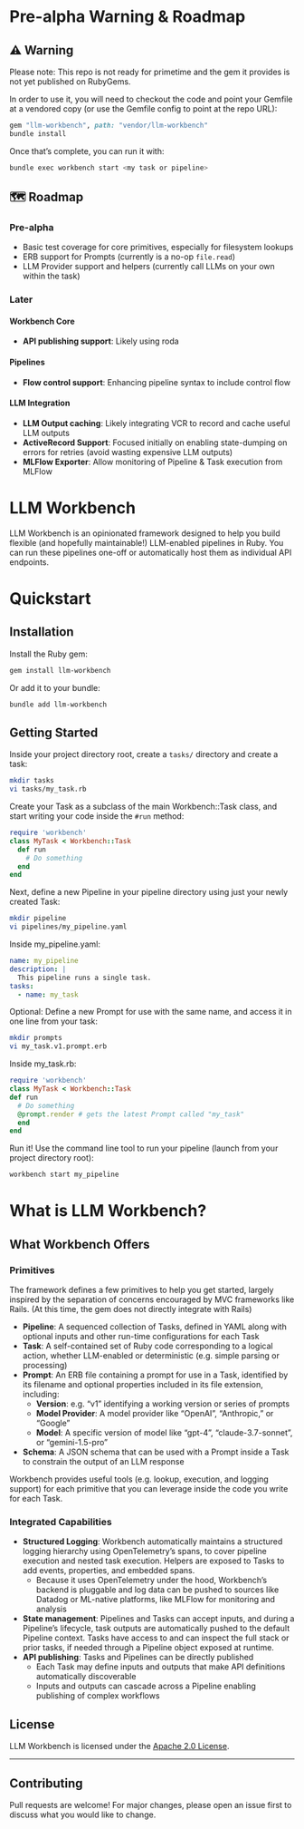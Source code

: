 # Pre-alpha Warning & Roadmap

## ⚠️ Warning

Please note: This repo is not ready for primetime and the gem it provides is not yet published on RubyGems.

In order to use it, you will need to checkout the code and point your Gemfile at a vendored copy (or use the Gemfile config to point at the repo URL):

```ruby
gem "llm-workbench", path: "vendor/llm-workbench"
bundle install
```

Once that’s complete, you can run it with:

```bash
bundle exec workbench start <my task or pipeline>
```

## 🗺️ Roadmap

### Pre-alpha

- Basic test coverage for core primitives, especially for filesystem lookups
- ERB support for Prompts (currently is a no-op `file.read`)
- LLM Provider support and helpers (currently call LLMs on your own within the task)

### Later

#### Workbench Core

- **API publishing support**: Likely using roda

#### Pipelines

- **Flow control support**: Enhancing pipeline syntax to include control flow

#### LLM Integration

- **LLM Output caching**: Likely integrating VCR to record and cache useful LLM outputs
- **ActiveRecord Support**: Focused initially on enabling state-dumping on errors for retries (avoid wasting expensive LLM outputs)
- **MLFlow Exporter**: Allow monitoring of Pipeline & Task execution from MLFlow

# LLM Workbench

LLM Workbench is an opinionated framework designed to help you build flexible (and hopefully maintainable!) LLM-enabled pipelines in Ruby. You can run these pipelines one-off or automatically host them as individual API endpoints.

# Quickstart

## Installation

Install the Ruby gem:

```bash
gem install llm-workbench
```

Or add it to your bundle:

```bash
bundle add llm-workbench
```

## Getting Started

Inside your project directory root, create a `tasks/` directory and create a task:

```bash
mkdir tasks
vi tasks/my_task.rb
```

Create your Task as a subclass of the main Workbench::Task class, and start writing your code inside the `#run` method:

```ruby
require 'workbench'
class MyTask < Workbench::Task
  def run
    # Do something
  end
end
```

Next, define a new Pipeline in your pipeline directory using just your newly created Task:

```bash
mkdir pipeline
vi pipelines/my_pipeline.yaml
```

Inside my_pipeline.yaml:

```yaml
name: my_pipeline
description: |
  This pipeline runs a single task.
tasks:
  - name: my_task
```

Optional: Define a new Prompt for use with the same name, and access it in one line from your task:

```bash
mkdir prompts
vi my_task.v1.prompt.erb
```

Inside my_task.rb:

```ruby
require 'workbench'
class MyTask < Workbench::Task
def run
  # Do something
  @prompt.render # gets the latest Prompt called "my_task"
  end
end
```

Run it! Use the command line tool to run your pipeline (launch from your project directory root):

```bash
workbench start my_pipeline
```

# What is LLM Workbench?

## What Workbench Offers

### Primitives

The framework defines a few primitives to help you get started, largely inspired by the separation of concerns encouraged by MVC frameworks like Rails. (At this time, the gem does not directly integrate with Rails)

- **Pipeline**: A sequenced collection of Tasks, defined in YAML along with optional inputs and other run-time configurations for each Task
- **Task**: A self-contained set of Ruby code corresponding to a logical action, whether LLM-enabled or deterministic (e.g. simple parsing or processing)
- **Prompt**: An ERB file containing a prompt for use in a Task, identified by its filename and optional properties included in its file extension, including:
    - **Version**: e.g. “v1” identifying a working version or series of prompts
    - **Model Provider**: A model provider like “OpenAI”, “Anthropic,” or “Google”
    - **Model**: A specific version of model like “gpt-4”, “claude-3.7-sonnet”, or “gemini-1.5-pro”
- **Schema**: A JSON schema that can be used with a Prompt inside a Task to constrain the output of an LLM response

Workbench provides useful tools (e.g. lookup, execution, and logging support) for each primitive that you can leverage inside the code you write for each Task.

### Integrated Capabilities

- **Structured Logging**: Workbench automatically maintains a structured logging hierarchy using OpenTelemetry’s spans, to cover pipeline execution and nested task execution. Helpers are exposed to Tasks to add events, properties, and embedded spans.
    - Because it uses OpenTelemetry under the hood, Workbench’s backend is pluggable and log data can be pushed to sources like Datadog or ML-native platforms, like MLFlow for monitoring and analysis
- **State management**: Pipelines and Tasks can accept inputs, and during a Pipeline’s lifecycle, task outputs are automatically pushed to the default Pipeline context. Tasks have access to and can inspect the full stack or prior tasks, if needed through a Pipeline object exposed at runtime.
- **API publishing**: Tasks and Pipelines can be directly published
    - Each Task may define inputs and outputs that make API definitions automatically discoverable
    - Inputs and outputs can cascade across a Pipeline enabling publishing of complex workflows

## License

LLM Workbench is licensed under the [Apache 2.0 License](LICENSE).

---

## Contributing

Pull requests are welcome! For major changes, please open an issue first to discuss what you would like to change.